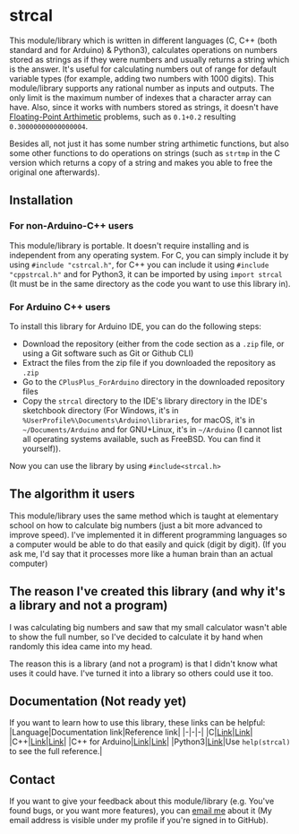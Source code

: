 # strcal
This module/library which is written in different languages (C, C++ (both standard and for Arduino) & Python3), calculates operations on numbers stored as strings as if they were numbers and usually returns a string which is the answer. It's useful for calculating numbers out of range for default variable types (for example, adding two numbers with 1000 digits). This module/library supports any rational number as inputs and outputs. The only limit is the maximum number of indexes that a character array can have. Also, since it works with numbers stored as strings, it doesn't have [Floating-Point Arthimetic](https://en.wikipedia.org/wiki/Floating-point_arithmetic) problems, such as `0.1+0.2` resulting `0.30000000000000004`.

Besides all, not just it has some number string arthimetic functions, but also some other functions to do operations on strings (such as `strtmp` in the C version which returns a copy of a string and makes you able to free the original one afterwards).
## Installation
### For non-Arduino-C++ users
This module/library is portable. It doesn't require installing and is independent from any operating system. For C, you can simply include it by using `#include "cstrcal.h"`, for C++ you can include it using `#include "cppstrcal.h"` and for Python3, it can be imported by using `import strcal` (It must be in the same directory as the code you want to use this library in).
### For Arduino C++ users
To install this library for Arduino IDE, you can do the following steps:
* Download the repository (either from the code section as a `.zip` file, or using a Git software such as Git or Github CLI)
* Extract the files from the zip file if you downloaded the repository as `.zip`
* Go to the `CPlusPlus_ForArduino` directory in the downloaded repository files
* Copy the `strcal` directory to the IDE's library directory in the IDE's sketchbook directory (For Windows, it's in `%UserProfile%\Documents\Arduino\libraries`, for macOS, it's in `~/Documents/Arduino` and for GNU+Linux, it's in `~/Arduino` (I cannot list all operating systems available, such as FreeBSD. You can find it yourself)).

Now you can use the library by using `#include<strcal.h>`
## The algorithm it users
This module/library uses the same method which is taught at elementary school on how to calculate big numbers (just a bit more advanced to improve speed). I've implemented it in different programming languages so a computer would be able to do that easily and quick (digit by digit). (If you ask me, I'd say that it processes more like a human brain than an actual computer)
## The reason I've created this library (and why it's a library and not a program)
I was calculating big numbers and saw that my small calculator wasn't able to show the full number, so I've decided to calculate it by hand when randomly this idea came into my head.

The reason this is a library (and not a program) is that I didn't know what uses it could have. I've turned it into a library so others could use it too.
## Documentation (Not ready yet)
If you want to learn how to use this library, these links can be helpful:
|Language|Documentation link|Reference link|
|-|-|-|
|C|[Link](https://github.com/Amirreza-Ipchi-Haq/strcal/blob/main/Documentation/C/Documentation.md)|[Link](https://github.com/Amirreza-Ipchi-Haq/strcal/blob/main/Documentation/C/Reference.md)|
|C++|[Link](https://github.com/Amirreza-Ipchi-Haq/strcal/blob/main/Documentation/CPlusPlus/Documentation.md)|[Link](https://github.com/Amirreza-Ipchi-Haq/strcal/blob/main/Documentation/CPlusPlus/Reference.md)|
|C++ for Arduino|[Link](https://github.com/Amirreza-Ipchi-Haq/strcal/blob/main/Documentation/CPlusPlus_ForArduino/Documentation.md)|[Link](https://github.com/Amirreza-Ipchi-Haq/strcal/blob/main/Documentation/CPlusPlus_ForArduino/Reference.md)|
|Python3|[Link](https://github.com/Amirreza-Ipchi-Haq/strcal/blob/main/Documentation/Python3/Documentation.md)|Use `help(strcal)` to see the full reference.|

## Contact
If you want to give your feedback about this module/library (e.g. You've found bugs, or you want more features), you can [email me](mailto:ipchia3@gmail.com) about it (My email address is visible under my profile if you're signed in to GitHub).
